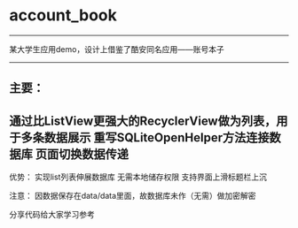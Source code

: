# account_book


******************************************
某大学生应用demo，设计上借鉴了酷安同名应用——账号本子
******************************************


主要：
----------------------
通过比ListView更强大的RecyclerView做为列表，用于多条数据展示
重写SQLiteOpenHelper方法连接数据库
页面切换数据传递
----------------------


优势：
实现list列表伸展数据库
无需本地储存权限
支持界面上滑标题栏上沉

注意：
因数据保存在data/data里面，故数据库未作（无需）做加密解密

分享代码给大家学习参考
